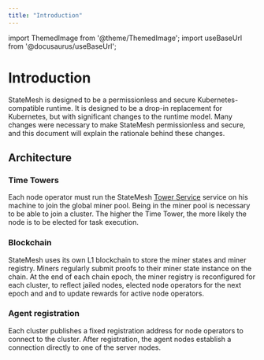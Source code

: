 ```yaml
---
title: "Introduction"
---
```

import ThemedImage from '@theme/ThemedImage';
import useBaseUrl from '@docusaurus/useBaseUrl';

# Introduction

StateMesh is designed to be a permissionless and secure Kubernetes-compatible runtime. It is designed to be a drop-in replacement for Kubernetes, but with significant changes to the runtime model. Many changes were necessary to make StateMesh permissionless and secure, and this document will explain the rationale behind these changes.

## Architecture

### Time Towers
Each node operator must run the StateMesh [Tower Service](./time-towers.md) service on his machine to join the global miner pool. Being in the miner pool is necessary to be able to join a cluster. The higher the Time Tower, the more likely the node is to be elected for task execution.

### Blockchain

StateMesh uses its own L1 blockchain to store the miner states and miner registry. Miners regularly submit proofs to their miner state instance on the chain. At the end of each chain epoch, the miner registry is reconfigured for each cluster, to reflect jailed nodes, elected node operators for the next epoch and and to update rewards for active node operators.

### Agent registration
Each cluster publishes a fixed registration address for node operators to connect to the cluster. After registration, the agent nodes establish a connection directly to one of the server nodes.
